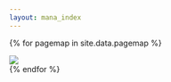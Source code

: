 ```yaml
---
layout: mana_index
---
```

{% for pagemap in site.data.pagemap %}
  <div>
    <a href="{{ site.url }}/{{ pagemap.share.url }}">
      <img src="{{ site.url }}/{{ pagemap.banner }}" class="banner border-radius" />
    </a>
  </div>
{% endfor %}
